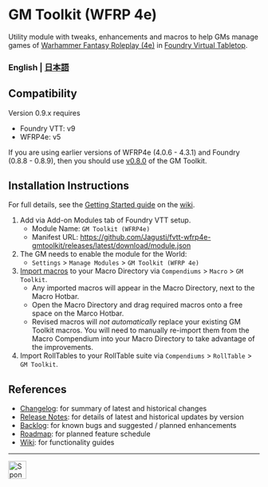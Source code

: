 # GM Toolkit (WFRP 4e)

Utility module with tweaks, enhancements and macros to help GMs manage games of [Warhammer Fantasy Roleplay (4e)](https://github.com/moo-man/WFRP4e-FoundryVTT) in [Foundry Virtual Tabletop](https://foundryvtt.com/).

### English | [日本語](./docs/ja/README.md)

## Compatibility

Version 0.9.x requires
- Foundry VTT: v9
- WFRP4e: v5

If you are using earlier versions of WFRP4e (4.0.6 - 4.3.1) and Foundry (0.8.8 - 0.8.9), then you should use [v0.8.0](https://github.com/Jagusti/fvtt-wfrp4e-gmtoolkit/releases/tag/v0.8.0) of the GM Toolkit.

## Installation Instructions
For full details, see the [Getting Started guide](../../wiki/getting-started) on the [wiki](../../wiki).

1. Add via Add-on Modules tab of Foundry VTT setup.
   - Module Name: `GM Toolkit (WFRP4e)`
   - Manifest URL: https://github.com/Jagusti/fvtt-wfrp4e-gmtoolkit/releases/latest/download/module.json
2. The GM needs to enable the module for the World:
   - `Settings` > `Manage Modules` > `GM Toolkit (WFRP 4e)`
3. [Import macros](https://github.com/Jagusti/fvtt-wfrp4e-gmtoolkit/wiki/getting-started#macros) to your Macro Directory via `Compendiums` > `Macro` > `GM Toolkit`.
   - Any imported macros will appear in the Macro Directory, next to the Macro Hotbar.
   - Open the Macro Directory and drag required macros onto a free space on the Marco Hotbar.
   - Revised macros will *not automatically* replace your existing GM Toolkit macros. You will need to manually re-import them from the Macro Compendium into your Macro Directory to take advantage of the improvements.
4. Import RollTables to your RollTable suite via `Compendiums` > `RollTable` > `GM Toolkit`.

## References

* [Changelog](/CHANGELOG.md): for summary of latest and historical changes
* [Release Notes](../../releases): for details of latest and historical updates by version
* [Backlog](../../issues): for known bugs and suggested / planned enhancements
* [Roadmap](../../milestones): for planned feature schedule
* [Wiki](../../wiki): for functionality guides

---
<a href='https://ko-fi.com/jagusti' target='_blank'><img height='36' style='border:0px;height:36px;' src='https://uploads-ssl.webflow.com/5c14e387dab576fe667689cf/5cbed8a433a3f45a772abaf5_SupportMe_blue-p-500.png' border='0' alt='Sponsor my WFRP / Foundry addiction at ko-fi.com' />
